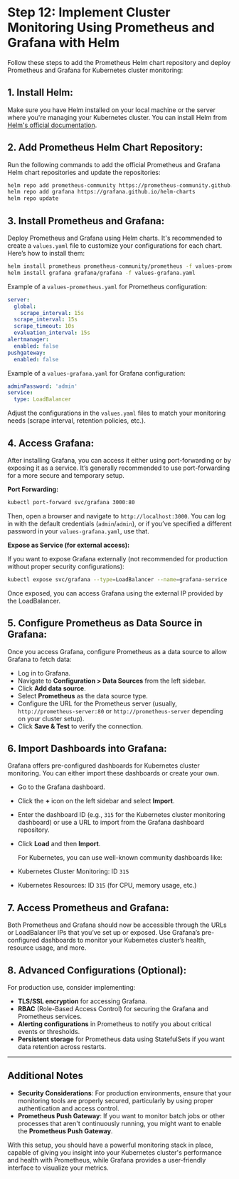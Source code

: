 # Step 12: Implement Cluster Monitoring Using Prometheus and Grafana with Helm

Follow these steps to add the Prometheus Helm chart repository and deploy Prometheus and Grafana for Kubernetes cluster monitoring:

## 1. **Install Helm:**

   Make sure you have Helm installed on your local machine or the server where you're managing your Kubernetes cluster. You can install Helm from [Helm's official documentation](https://helm.sh/docs/intro/install/).

## 2. **Add Prometheus Helm Chart Repository:**

   Run the following commands to add the official Prometheus and Grafana Helm chart repositories and update the repositories:

   ```bash
   helm repo add prometheus-community https://prometheus-community.github.io/helm-charts
   helm repo add grafana https://grafana.github.io/helm-charts
   helm repo update
   ```

## 3. **Install Prometheus and Grafana:**

   Deploy Prometheus and Grafana using Helm charts. It's recommended to create a `values.yaml` file to customize your configurations for each chart. Here’s how to install them:

   ```bash
   helm install prometheus prometheus-community/prometheus -f values-prometheus.yaml
   helm install grafana grafana/grafana -f values-grafana.yaml
   ```

   Example of a `values-prometheus.yaml` for Prometheus configuration:

   ```yaml
   server:
     global:
       scrape_interval: 15s
     scrape_interval: 15s
     scrape_timeout: 10s
     evaluation_interval: 15s
   alertmanager:
     enabled: false
   pushgateway:
     enabled: false
   ```

   Example of a `values-grafana.yaml` for Grafana configuration:

   ```yaml
   adminPassword: 'admin'
   service:
     type: LoadBalancer
   ```

   Adjust the configurations in the `values.yaml` files to match your monitoring needs (scrape interval, retention policies, etc.).

## 4. **Access Grafana:**

   After installing Grafana, you can access it either using port-forwarding or by exposing it as a service. It’s generally recommended to use port-forwarding for a more secure and temporary setup.

   **Port Forwarding:**

   ```bash
   kubectl port-forward svc/grafana 3000:80
   ```

   Then, open a browser and navigate to `http://localhost:3000`. You can log in with the default credentials (`admin`/`admin`), or if you’ve specified a different password in your `values-grafana.yaml`, use that.

   **Expose as Service (for external access):**

   If you want to expose Grafana externally (not recommended for production without proper security configurations):

   ```bash
   kubectl expose svc/grafana --type=LoadBalancer --name=grafana-service
   ```

   Once exposed, you can access Grafana using the external IP provided by the LoadBalancer.

## 5. **Configure Prometheus as Data Source in Grafana:**

   Once you access Grafana, configure Prometheus as a data source to allow Grafana to fetch data:

- Log in to Grafana.
- Navigate to **Configuration > Data Sources** from the left sidebar.
- Click **Add data source**.
- Select **Prometheus** as the data source type.
- Configure the URL for the Prometheus server (usually, `http://prometheus-server:80` or `http://prometheus-server` depending on your cluster setup).
- Click **Save & Test** to verify the connection.

## 6. **Import Dashboards into Grafana:**

   Grafana offers pre-configured dashboards for Kubernetes cluster monitoring. You can either import these dashboards or create your own.

- Go to the Grafana dashboard.
- Click the **+** icon on the left sidebar and select **Import**.
- Enter the dashboard ID (e.g., `315` for the Kubernetes cluster monitoring dashboard) or use a URL to import from the Grafana dashboard repository.
- Click **Load** and then **Import**.

   For Kubernetes, you can use well-known community dashboards like:

- Kubernetes Cluster Monitoring: ID `315`
- Kubernetes Resources: ID `315` (for CPU, memory usage, etc.)

## 7. **Access Prometheus and Grafana:**

   Both Prometheus and Grafana should now be accessible through the URLs or LoadBalancer IPs that you’ve set up or exposed. Use Grafana’s pre-configured dashboards to monitor your Kubernetes cluster’s health, resource usage, and more.

## 8. **Advanced Configurations (Optional):**

   For production use, consider implementing:

- **TLS/SSL encryption** for accessing Grafana.
- **RBAC** (Role-Based Access Control) for securing the Grafana and Prometheus services.
- **Alerting configurations** in Prometheus to notify you about critical events or thresholds.
- **Persistent storage** for Prometheus data using StatefulSets if you want data retention across restarts.

---

## Additional Notes

- **Security Considerations**: For production environments, ensure that your monitoring tools are properly secured, particularly by using proper authentication and access control.
- **Prometheus Push Gateway**: If you want to monitor batch jobs or other processes that aren't continuously running, you might want to enable the **Prometheus Push Gateway**.

With this setup, you should have a powerful monitoring stack in place, capable of giving you insight into your Kubernetes cluster's performance and health with Prometheus, while Grafana provides a user-friendly interface to visualize your metrics.
